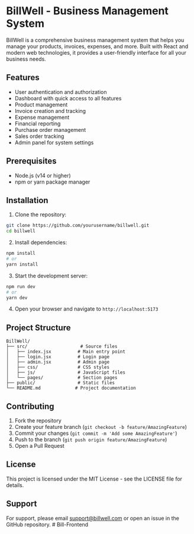 # BillWell - Business Management System

BillWell is a comprehensive business management system that helps you manage your products, invoices, expenses, and more. Built with React and modern web technologies, it provides a user-friendly interface for all your business needs.

## Features

- User authentication and authorization
- Dashboard with quick access to all features
- Product management
- Invoice creation and tracking
- Expense management
- Financial reporting
- Purchase order management
- Sales order tracking
- Admin panel for system settings

## Prerequisites

- Node.js (v14 or higher)
- npm or yarn package manager

## Installation

1. Clone the repository:
```bash
git clone https://github.com/yourusername/billwell.git
cd billwell
```

2. Install dependencies:
```bash
npm install
# or
yarn install
```

3. Start the development server:
```bash
npm run dev
# or
yarn dev
```

4. Open your browser and navigate to `http://localhost:5173`

## Project Structure

```
BillWell/
├── src/                    # Source files
│   ├── index.jsx          # Main entry point
│   ├── login.jsx          # Login page
│   ├── admin.jsx          # Admin page
│   ├── css/               # CSS styles
│   ├── js/                # JavaScript files
│   └── pages/             # Section pages
├── public/                # Static files
└── README.md             # Project documentation
```

## Contributing

1. Fork the repository
2. Create your feature branch (`git checkout -b feature/AmazingFeature`)
3. Commit your changes (`git commit -m 'Add some AmazingFeature'`)
4. Push to the branch (`git push origin feature/AmazingFeature`)
5. Open a Pull Request

## License

This project is licensed under the MIT License - see the LICENSE file for details.

## Support

For support, please email support@billwell.com or open an issue in the GitHub repository.
#   B i l l - F r o n t e n d  
 